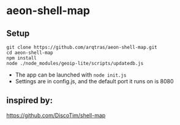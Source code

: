 # aeon-shell-map

## Setup

```
git clone https://github.com/arqtras/aeon-shell-map.git
cd aeon-shell-map
npm install
node ./node_modules/geoip-lite/scripts/updatedb.js
```

* The app can be launched with `node init.js`
* Settings are in config.js, and the default port it runs on is 8080

## inspired by:

https://github.com/DiscoTim/shell-map
